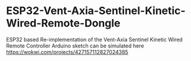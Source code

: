 # ESP32-Vent-Axia-Sentinel-Kinetic-Wired-Remote-Dongle
ESP32 based Re-implementation of the Vent-Axia Sentinel Kinetic Wired Remote Controller
Arduino sketch can be simulated here
https://wokwi.com/projects/427157112827024385